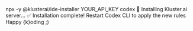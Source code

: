 <div id="termynal" data-termynal>
  <span data-ty="input">npx -y @klusterai/ide-installer YOUR_API_KEY codex</span>
  <span data-ty>🔧 Installing Kluster.ai server...</span>
  <span data-ty>✅ Installation complete!</span>
  <span data-ty>Restart Codex CLI to apply the new rules</span>
  <span data-ty>Happy {k}oding ;)</span>
</div>

